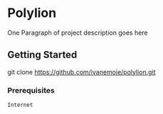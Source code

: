 # Polylion

One Paragraph of project description goes here

## Getting Started

git clone https://github.com/ivanemoje/polylion.git

### Prerequisites


```
Internet
```

